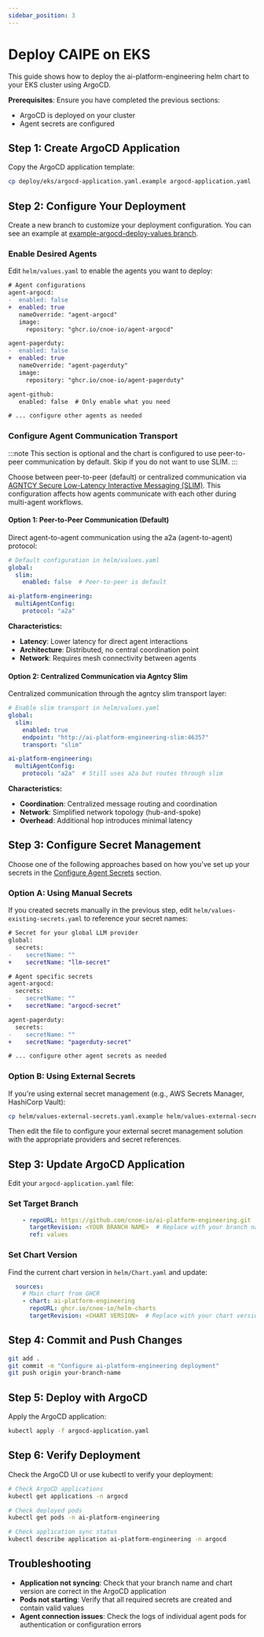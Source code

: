 ```yaml
---
sidebar_position: 3
---
```


# Deploy CAIPE on EKS

This guide shows how to deploy the ai-platform-engineering helm chart to your EKS cluster using ArgoCD.

**Prerequisites**: Ensure you have completed the previous sections:
- ArgoCD is deployed on your cluster
- Agent secrets are configured

## Step 1: Create ArgoCD Application

Copy the ArgoCD application template:

```bash
cp deploy/eks/argocd-application.yaml.example argocd-application.yaml
```

## Step 2: Configure Your Deployment

Create a new branch to customize your deployment configuration. You can see an example at [example-argocd-deploy-values branch](https://github.com/cnoe-io/ai-platform-engineering/compare/main...example-argocd-deploy-values).

### Enable Desired Agents

Edit `helm/values.yaml` to enable the agents you want to deploy:

```diff
# Agent configurations
agent-argocd:
-  enabled: false
+  enabled: true
   nameOverride: "agent-argocd"
   image:
     repository: "ghcr.io/cnoe-io/agent-argocd"

agent-pagerduty:
-  enabled: false
+  enabled: true
   nameOverride: "agent-pagerduty"
   image:
     repository: "ghcr.io/cnoe-io/agent-pagerduty"

agent-github:
   enabled: false  # Only enable what you need

# ... configure other agents as needed
```

### Configure Agent Communication Transport

:::note
This section is optional and the chart is configured to use peer-to-peer communication by default. Skip if you do not want to use SLIM.
:::

Choose between peer-to-peer (default) or centralized communication via [AGNTCY Secure Low-Latency Interactive Messaging (SLIM)](https://docs.agntcy.org/messaging/slim-core/). This configuration affects how agents communicate with each other during multi-agent workflows.

#### Option 1: Peer-to-Peer Communication (Default)

Direct agent-to-agent communication using the a2a (agent-to-agent) protocol:

```yaml
# Default configuration in helm/values.yaml
global:
  slim:
    enabled: false  # Peer-to-peer is default

ai-platform-engineering:
  multiAgentConfig:
    protocol: "a2a"
```

**Characteristics:**
- **Latency**: Lower latency for direct agent interactions
- **Architecture**: Distributed, no central coordination point
- **Network**: Requires mesh connectivity between agents

#### Option 2: Centralized Communication via Agntcy Slim

Centralized communication through the agntcy slim transport layer:

```yaml
# Enable slim transport in helm/values.yaml
global:
  slim:
    enabled: true
    endpoint: "http://ai-platform-engineering-slim:46357"
    transport: "slim"

ai-platform-engineering:
  multiAgentConfig:
    protocol: "a2a"  # Still uses a2a but routes through slim
```

**Characteristics:**
- **Coordination**: Centralized message routing and coordination
- **Network**: Simplified network topology (hub-and-spoke)
- **Overhead**: Additional hop introduces minimal latency

## Step 3: Configure Secret Management

Choose one of the following approaches based on how you've set up your secrets in the [Configure Agent Secrets](./configure-agent-secrets.md) section.

### Option A: Using Manual Secrets

If you created secrets manually in the previous step, edit `helm/values-existing-secrets.yaml` to reference your secret names:

```diff
# Secret for your global LLM provider
global:
  secrets:
-    secretName: ""
+    secretName: "llm-secret"

# Agent specific secrets
agent-argocd:
  secrets:
-    secretName: ""
+    secretName: "argocd-secret"

agent-pagerduty:
  secrets:
-    secretName: ""
+    secretName: "pagerduty-secret"

# ... configure other agent secrets as needed
```

### Option B: Using External Secrets

If you're using external secret management (e.g., AWS Secrets Manager, HashiCorp Vault):

```bash
cp helm/values-external-secrets.yaml.example helm/values-external-secrets.yaml
```

Then edit the file to configure your external secret management solution with the appropriate providers and secret references.

## Step 3: Update ArgoCD Application

Edit your `argocd-application.yaml` file:

### Set Target Branch
```yaml
    - repoURL: https://github.com/cnoe-io/ai-platform-engineering.git
      targetRevision: <YOUR BRANCH NAME>  # Replace with your branch name
      ref: values
```

### Set Chart Version
Find the current chart version in `helm/Chart.yaml` and update:
```yaml
  sources:
    # Main chart from GHCR
    - chart: ai-platform-engineering
      repoURL: ghcr.io/cnoe-io/helm-charts
      targetRevision: <CHART VERSION>  # Replace with your chart version
```

## Step 4: Commit and Push Changes

```bash
git add .
git commit -m "Configure ai-platform-engineering deployment"
git push origin your-branch-name
```

## Step 5: Deploy with ArgoCD

Apply the ArgoCD application:

```bash
kubectl apply -f argocd-application.yaml
```

## Step 6: Verify Deployment

Check the ArgoCD UI or use kubectl to verify your deployment:

```bash
# Check ArgoCD applications
kubectl get applications -n argocd

# Check deployed pods
kubectl get pods -n ai-platform-engineering

# Check application sync status
kubectl describe application ai-platform-engineering -n argocd
```

## Troubleshooting

- **Application not syncing**: Check that your branch name and chart version are correct in the ArgoCD application
- **Pods not starting**: Verify that all required secrets are created and contain valid values
- **Agent connection issues**: Check the logs of individual agent pods for authentication or configuration errors